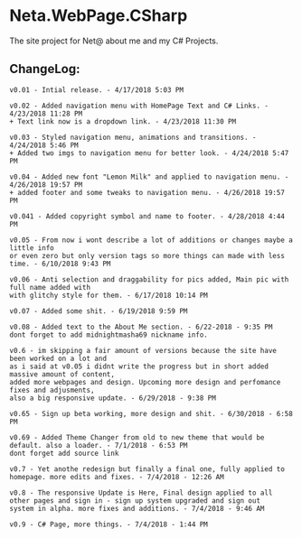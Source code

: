 # Neta.WebPage.CSharp
The site project for Net@ about me and my C# Projects.

ChangeLog:
  -
    v0.01 - Intial release. - 4/17/2018 5:03 PM
    
    v0.02 - Added navigation menu with HomePage Text and C# Links. - 4/23/2018 11:28 PM
    + Text link now is a dropdown link. - 4/23/2018 11:30 PM
    
    v0.03 - Styled navigation menu, animations and transitions. - 4/24/2018 5:46 PM
    + Added two imgs to navigation menu for better look. - 4/24/2018 5:47 PM
    
    v0.04 - Added new font "Lemon Milk" and applied to navigation menu. - 4/26/2018 19:57 PM
    + added footer and some tweaks to navigation menu. - 4/26/2018 19:57 PM
    
    v0.041 - Added copyright symbol and name to footer. - 4/28/2018 4:44 PM
    
    v0.05 - From now i wont describe a lot of additions or changes maybe a little info 
    or even zero but only version tags so more things can made with less time. - 6/10/2018 9:43 PM
    
    v0.06 - Anti selection and draggability for pics added, Main pic with full name added with
    with glitchy style for them. - 6/17/2018 10:14 PM
    
    v0.07 - Added some shit. - 6/19/2018 9:59 PM
    
    v0.08 - Added text to the About Me section. - 6/22-2018 - 9:35 PM
    dont forget to add midnightmasha69 nickname info.
    
    v0.6 - im skipping a fair amount of versions because the site have been worked on a lot and
    as i said at v0.05 i didnt write the progress but in short added massive amount of content,
    added more webpages and design. Upcoming more design and perfomance fixes and adjusments,
    also a big responsive update. - 6/29/2018 - 9:38 PM
    
    v0.65 - Sign up beta working, more design and shit. - 6/30/2018 - 6:58 PM
    
    v0.69 - Added Theme Changer from old to new theme that would be default. also a loader. - 7/1/2018 - 6:53 PM
    dont forget add source link
    
    v0.7 - Yet anothe redesign but finally a final one, fully applied to homepage. more edits and fixes. - 7/4/2018 - 12:26 AM
    
    v0.8 - The responsive Update is Here, Final design applied to all other pages and sign in - sign up system upgraded and sign out         system in alpha. more fixes and additions. - 7/4/2018 - 9:46 AM
    
    v0.9 - C# Page, more things. - 7/4/2018 - 1:44 PM
